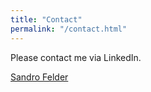 ```yaml
---
title: "Contact"
permalink: "/contact.html"
---
```


<div>
<p>Please contact me via LinkedIn.</p>
	<div class="LI-profile-badge"  data-version="v1" data-size="medium" data-locale="de_DE" data-type="vertical" data-theme="light" data-vanity="sandrofelder">
      <a class="LI-simple-link" href='https://ch.linkedin.com/in/sandrofelder?trk=profile-badge'>Sandro Felder</a>
    </div>
</div>


